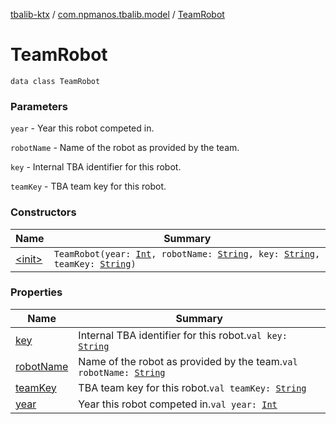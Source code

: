 [tbalib-ktx](../../index.md) / [com.npmanos.tbalib.model](../index.md) / [TeamRobot](./index.md)

# TeamRobot

`data class TeamRobot`

### Parameters

`year` - Year this robot competed in.

`robotName` - Name of the robot as provided by the team.

`key` - Internal TBA identifier for this robot.

`teamKey` - TBA team key for this robot.

### Constructors

| Name | Summary |
|---|---|
| [&lt;init&gt;](-init-.md) | `TeamRobot(year: `[`Int`](https://kotlinlang.org/api/latest/jvm/stdlib/kotlin/-int/index.html)`, robotName: `[`String`](https://kotlinlang.org/api/latest/jvm/stdlib/kotlin/-string/index.html)`, key: `[`String`](https://kotlinlang.org/api/latest/jvm/stdlib/kotlin/-string/index.html)`, teamKey: `[`String`](https://kotlinlang.org/api/latest/jvm/stdlib/kotlin/-string/index.html)`)` |

### Properties

| Name | Summary |
|---|---|
| [key](key.md) | Internal TBA identifier for this robot.`val key: `[`String`](https://kotlinlang.org/api/latest/jvm/stdlib/kotlin/-string/index.html) |
| [robotName](robot-name.md) | Name of the robot as provided by the team.`val robotName: `[`String`](https://kotlinlang.org/api/latest/jvm/stdlib/kotlin/-string/index.html) |
| [teamKey](team-key.md) | TBA team key for this robot.`val teamKey: `[`String`](https://kotlinlang.org/api/latest/jvm/stdlib/kotlin/-string/index.html) |
| [year](year.md) | Year this robot competed in.`val year: `[`Int`](https://kotlinlang.org/api/latest/jvm/stdlib/kotlin/-int/index.html) |
